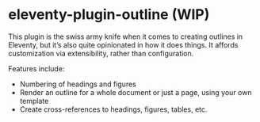 # eleventy-plugin-outline (WIP)

This plugin is the swiss army knife when it comes to creating outlines in Eleventy,
but it’s also quite opinionated in how it does things.
It affords customization via extensibility, rather than configuration.

Features include:
- Numbering of headings and figures
- Render an outline for a whole document or just a page, using your own template
- Create cross-references to headings, figures, tables, etc.



